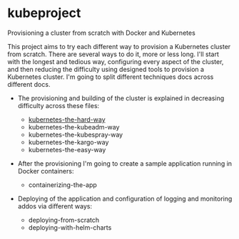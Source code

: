 # kubeproject
Provisioning a cluster from scratch with Docker and Kubernetes

This project aims to try each different way to provision a Kubernetes cluster from scratch. There are several ways to do it, more or less long. I'll start with the longest and tedious way, configuring every aspect of the cluster, and then reducing the difficulty using designed tools to provision a Kubernetes cluster.
I'm going to split different techniques docs across different docs. 
- The provisioning and building of the cluster is explained in decreasing difficulty across these files:
	- [kubernetes-the-hard-way](https://github.com/xn3cr0nx/kubeproject/blob/master/docs/kubernetes-the-hard-way.md)
	- kubernetes-the-kubeadm-way
	- kubernetes-the-kubespray-way
	- kubernetes-the-kargo-way
	- kubernetes-the-easy-way

- After the provisioning I'm going to create a sample application running in Docker containers:
	- containerizing-the-app

- Deploying of the application and configuration of logging and monitoring addos via different ways:
	- deploying-from-scratch
	- deploying-with-helm-charts 